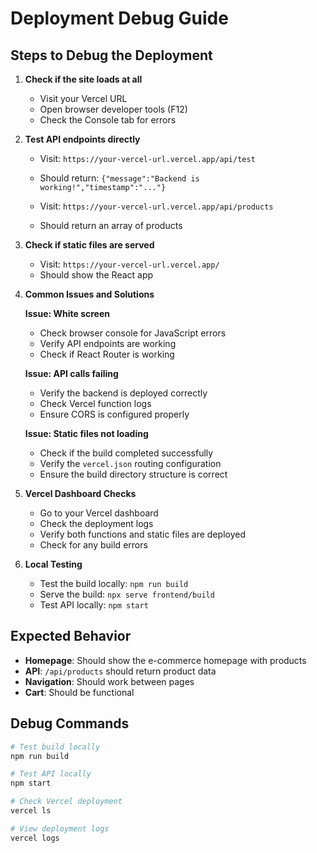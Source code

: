 # Deployment Debug Guide

## Steps to Debug the Deployment

1. **Check if the site loads at all**
   - Visit your Vercel URL
   - Open browser developer tools (F12)
   - Check the Console tab for errors

2. **Test API endpoints directly**
   - Visit: `https://your-vercel-url.vercel.app/api/test`
   - Should return: `{"message":"Backend is working!","timestamp":"..."}`
   
   - Visit: `https://your-vercel-url.vercel.app/api/products`
   - Should return an array of products

3. **Check if static files are served**
   - Visit: `https://your-vercel-url.vercel.app/`
   - Should show the React app

4. **Common Issues and Solutions**

   **Issue: White screen**
   - Check browser console for JavaScript errors
   - Verify API endpoints are working
   - Check if React Router is working

   **Issue: API calls failing**
   - Verify the backend is deployed correctly
   - Check Vercel function logs
   - Ensure CORS is configured properly

   **Issue: Static files not loading**
   - Check if the build completed successfully
   - Verify the `vercel.json` routing configuration
   - Ensure the build directory structure is correct

5. **Vercel Dashboard Checks**
   - Go to your Vercel dashboard
   - Check the deployment logs
   - Verify both functions and static files are deployed
   - Check for any build errors

6. **Local Testing**
   - Test the build locally: `npm run build`
   - Serve the build: `npx serve frontend/build`
   - Test API locally: `npm start`

## Expected Behavior

- **Homepage**: Should show the e-commerce homepage with products
- **API**: `/api/products` should return product data
- **Navigation**: Should work between pages
- **Cart**: Should be functional

## Debug Commands

```bash
# Test build locally
npm run build

# Test API locally
npm start

# Check Vercel deployment
vercel ls

# View deployment logs
vercel logs
``` 